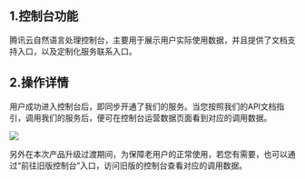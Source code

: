 ## 1.控制台功能
腾讯云自然语言处理控制台，主要用于展示用户实际使用数据，并且提供了文档支持入口，以及定制化服务联系入口。

## 2.操作详情

用户成功进入控制台后，即同步开通了我们的服务。当您按照我们的API文档指引，调用我们的服务后，便可在控制台运营数据页面看到对应的调用数据。

![](https://main.qcloudimg.com/raw/63369b75acbd73cbb4fe63c715e9f51c.png)

另外在本次产品升级过渡期间，为保障老用户的正常使用，若您有需要，也可以通过“前往旧版控制台”入口，访问旧版的控制台查看对应的调用数据。


